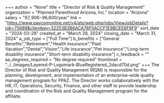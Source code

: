 +++
author = "None"
title = "Director of Risk & Quality Management"
organization = "Planned Parenthood Arizona, Inc."
location = "Arizona"
salary = "$87,906-$96,600/year"
link = "https://www.paycomonline.net/v4/ats/web.php/jobs/ViewJobDetails?job=75689&clientkey=32253B3B6ACA76F5ACCF1E9BCEE6F9F9"
sort_date = "2024-03-28"
created_at = "March 28, 2024"
closing_date = "March 31, 2024"
a_job_type = ["Full Time"]
b_benefits = ["General Benefits","Retirement","Health Insurance","Paid Vacation","Dental","Vision","Life insurance","Pet insurance","Long-term disability insurance","Short-term disability insurance"]
c_feedback = ""
aa_degrees_required = "No degree required"
thumbnail = "../../images/Layered-P-Logomark-BlueRegistered_2dacd70d.png"
+++
The Director of Risk and Quality Management (RQM) is responsible for the planning, development, and implementation of an enterprise-wide quality management program for PPAZ. The Director works collaboratively with the HR, IT, Operations, Security, Finance, and other staff to provide leadership and coordination of the Risk and Quality Management program for the affiliate.
